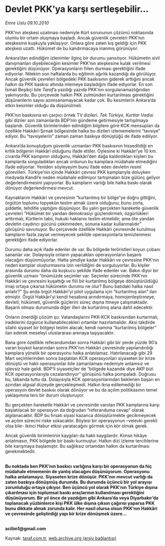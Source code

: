 # Devlet PKK’ya karşı sertleşebilir...

*Emre Uslu 09.10.2010*

<div class="yazi"><p>PKK’nın ateşkesi uzatması nedeniyle Kürt sorununun çözümü noktasında olumlu bir ortam oluşmaya başladı. Ancak güvenlik çevreleri PKK’nın ateşkesine kuşkuyla yaklaşıyor. Onlara göre zaten kış geldiği için PKK ateşkesi uzattı. Hükümet de bu kandırmacaya inanmış görünüyor. </p>
<p>Ankara’dan edindiğim izlenimler ilginç bir durumu yansıtıyor. Hükümetin sivil danışmanları diyebileceğim kesimler PKK’nın ateşkesine kulak verilmesi gerektiğini düşünüyor. Operasyonların fiilen durması gerektiğini ifade ediyorlar. Nitekim son haftalarda bu eğilimin ağırlık kazandığı da görülüyor. Ancak güvenlik çevreleri bölgedeki PKK baskısının giderek arttığını ancak halkın da PKK baskısı altında inlemeye başladığını ifade ediyorlar. En son İsmail Beşikçi bile <i>Taraf</i>’a yazdığı yazıda PKK’nın sorgulanamazlığından yakınıyordu. Bu çerçevede halkın PKK zulmünden kurtarılması gerektiğini düşünenlerin sayısı azımsanamayacak kadar çok. Bu kesimlerin Ankara’da etkin kesimler olduğu da düşünülmeli. </p>
<p>PKK’nın baskısına en çarpıcı örnek TV dizileri. <i>Tek Türkiye, Kurtlar Vadisi</i> gibi diziler son zamanlarda BDP’nin gündeme getirmesiyle tartışılmaya başlandı. Güvenlik birimlerinden edindiğim bilgilere göre KCK mensupları da özellikle Hakkâri-Şırnak bölgesinde halka bu dizileri izlememelerini “tavsiye” ediyor. Bu “tavsiyelerin” zaman zaman baskıya dönüştüğü de ifade ediliyor. </p>
<p>Ankara’da konuştuğum güvenlik uzmanları PKK baskısının hissedildiği en kritik bölgenin Hakkâri olduğunu ifade ettiler. Öylesine ki Hakkâri’ye 10 km. civarda PKK kampının olduğunu, Hakkâri’den dağa kaldırdıkları kişileri bu kamplarda sorguladıkları ancak ordunun bu kamplara müdahale etmediğini ifade ediyorlar. Yeniden söyleyeyim bunu ifade eden devletin resmî görevlileri. Türkiye’nin içinde Hakkâri çevresi PKK kamplarıyla doluyken medyada Kandil’e neden müdahale edilmiyor tartışmaları bize gülünç geliyor değerlendirmesini yapıyorlar. Bu kampların varlığı bile halka baskı olarak dönüyor değerlendirmesi mevcut. </p>
<p>Kaynaklarım Hakkâri ve çevresinin “kurtarılmış bir bölge”ye doğru gittiğini, örgütün toplumu topyekûn teslim almak üzere olduğunu; bunu zorla, şiddetle, tehditle yaptığını düşünüyor. Bu yalın gerçekten hareketle güvenlik çevreleri “Hükümet bir yandan demokrasiyi güçlendirmeli, özgürlükleri arttırmalı, Kürtlerin tabii, hukuki haklarını teslim etmelidir; ama öte yandan devletin caydırıcı gücünü çekinmeden, sonuna kadar kullanmalıdır” görüşünü savunuyor. Bu çerçevede özellikle Hakkâri çevresinde kurulmuş kampların fazla zayiat vermeyecek şekilde operasyonlarla temizlenmesi gerektiğini ifade ediyorlar. </p>
<p>Durumu daha açık ifade edenler de var. Bu bölgede teröristleri koyun çobanı sananlar var. Dolayısıyla onların yapacakları operasyonların başarılı olacağını düşünmüyorlar. Hatta şimdiye kadar Hakkâri ve çevresine PKK’nın neden kamplar oluşturmasına izin verildiğini de sorguluyorlar. Bu kişiler arasında durumu daha da kuşkucu şekilde ifade edenler var. Bakın diyor bir güvenlik uzmanı “önümüzde seçimler var. Seçimler sürecinde PKK’nın Hakkâri ve çevresini kuşattığı ve fiili bir kurtarılmış bölgeye dönüştürüldüğü imajı ortaya çıkarsa hükümetin durumu ne olur? Bunu batıdaki halka nasıl anlatır?” Şu anda örgüt Hakkâri’yi pilot uygulama için “kurtarılmış alan” ilan etmiştir. Örgüt Hakkâri’yi kendi hesabına arındırmaya, homojenleştirmeye, devleti, hükümeti, güvenlik güçlerini süreç dışına itmeye çalışmaktadır. Başarılı olması durumunda diğer illeri de kurtarılmış alana dahil edecektir. </p>
<p>Onların önerdiği çözüm şu: Vatandaşlarını PKK-KCK baskısından kurtarmalı, iradelerini özgürce kullanabilecekleri ortamlar hazırlamalıdır. Aksi takdirde silahlı siyaset bir bölgeyi teslim alacak; kendi namına “kurtarılmış bölgeler” ilan ederek meseleyi uluslararası arenaya taşıyacaktır.<b> </b></p>
<p>Bana göre özellikle referandumdan sonra Hakkâri gibi bir yerde yüzde 90’a varan boykot kararından sonra PKK’nın Hakkâri çevresinde yapılandırdığı kamplara yönelik bir operasyonu halka anlatılamaz. Hatırlanacağı gibi 29 Mart seçimlerinden sonra başlatılan KCK operasyonları siyaseten bir krize dönüştü ve haklı operasyonlar bile zamanlaması nedeniyle anlamsız ve işlevsiz hale geldi. BDP’li siyasetçiler de “bölgede kazandık diye AKP bizi KCK operasyonlarıyla cezalandırıyor” görüşünü halka pompaladı. Doğrusu bu, tabanda tuttu da. Dolayısıyla KCK operasyonlarından beklenen başarı en azından algısal düzeyde gerçekleşmedi. Halkın ikna edilemediği bir operasyon devlet baskısı olarak dönüyor ve bu da açılım politikasının temel yaklaşımına ters bir durum oluşturuyor.</p>
<p>Bu gerçekten hareketle Hakkâri ve çevresinde varolan PKK kamplarına karşı başlatılacak bir operasyon da doğrudan “referanduma cevap” olarak algılanacaktır. BDP bu fırsatı siyasi kazanca dönüştürmekte gecikmeyecek ve açılım sürecini riske sokacaktır. Böylesi bir operasyonun –velevki gerekli olsa bile- ikinci Habur etkisi yaratacağını görmek için kör olmak gerek. </p>
<p>Ancak güvenlik birimlerinin kaygıları da haklı kaygılardır. Kimse hikâye anlatmasın, PKK bölgede bir baskı kurmuştur. Halkın dizi izleme tercihlerine bile karışmaya başlamıştır. Bu sağlıksız ortamdan halkın da kurtarılması gerekmektedir. </p>
<p><b><br/>Bu noktada ben PKK’nın baskıcı varlığına karşı bir operasyonun da hiç müdahale etmemenin de yanlış olacağını düşünüyorum. Operasyonu halka anlatamayız. Siyaseten krize dönüşür. PKK’nın mevcut varlığı da zaten baskıya dönüşmüş durumda. Bu durumda üçüncü bir yol arayışı zorunluluğu ortaya çıkıyor. Ben üçüncü yol olarak PKK’nın Türkiye dışına çıkarılması için toplumsal baskı araçlarının kullanılması gerektiğini düşünüyorum. Bir yıl önce de yazdığım gibi Ankara’da veya Diyarbakır’da toplanacak yüzbinlerce kişi PKK ülke dışına çıksın çağırısı yaparsa PKK bunu dikkate almak zorunda kalır. Her nasıl olursa olsun PKK’nın Hakkâri ve çevresinde geliştirdiği yapı bir krize dönüşmek üzere...</b></p>
<p><b><br/>acilim1@gmail.com</b> </p></div>

Kaynak: [taraf.com.tr](http://www.taraf.com.tr:80/emre-uslu/makale-devlet-pkk-ya-karsi-sertlesebilir.htm), [web.archive.org (arşiv bağlantısı)](http://web.archive.org/web/20101010195147/http://www.taraf.com.tr:80/emre-uslu/makale-devlet-pkk-ya-karsi-sertlesebilir.htm)

